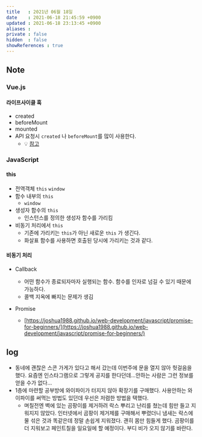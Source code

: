 ```yaml
---
title   : 2021년 06월 18일
date    : 2021-06-18 21:45:59 +0900
updated : 2021-06-18 23:13:45 +0900
aliases : 
private : false
hidden  : false
showReferences : true
---
```

## Note
### Vue.js  
#### 라이프사이클 훅  
- created 
- beforeMount
- mounted
- API 요청시 `created` 나 `beforeMount`를 많이 사용한다. 
  - 💡 [참고](https://vuejs.org/v2/guide/reactivity.html#ad)
### JavaScript  
#### this 
- 전역객체 `this` `window`  
- 함수 내부의 `this`
  - `window`  
- 생성자 함수의 `this`  
  - 인스턴스를 정의한 생성자 함수를 가리킴  
- 비동기 처리에서 `this`  
  - 기존에 가리키는 `this`가 아닌  새로운 `this` 가 생긴다. 
  - 화살표 함수를 사용하면 호출된 당시에 가리키는 것과 같다. 

#### 비동기 처리  
- Callback
  - 어떤 함수가 종료되자마자 실행되는 함수. 함수를 인자로 넘길 수 있기 때문에 가능하다.    
  - 콜백 지옥에 빠지는 문제가 생김  

- Promise 
  - [https://joshua1988.github.io/web-development/javascript/promise-for-beginners/](https://joshua1988.github.io/web-development/javascript/promise-for-beginners/)

## log  
- 동네에 괜찮은 스콘 가게가 있다고 해서 갔는데 이번주에 문을 열지 않아 헛걸음을 했다. 요즘엔 인스타그램으로 그렇게 공지를 한다던데...안하는 사람은 그런 정보를 얻을 수가 없다...  
- 1층에 마련할 공부방에 와이파이가 터지지 않아 확장기를 구매했다. 사용안하는 와이파이를 써먹는 방법도 있던데 우선은 저렴한 방법을 택했다.  
  - 며칠전엔 벽에 있는 곰팡이를 제거하려 락스 뿌리고 난리를 쳤는데 힘만 들고 지워지지 않았다. 인터넷에서 곰팡이 제거제를 구매해서 뿌렸더니 냄새는 락스에 물 섞은 것과 똑같은데 정말 손쉽게 지워졌다. 괜히 몸만 힘들게 했다. 곰팡이를 더 지워보고 페인트칠을 일요일에 할 예정이다. 부디 비가 오지 않기를 바란다.  
